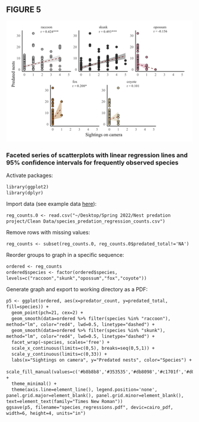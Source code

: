## FIGURE 5

<img src="/Graphics/Figure_5.jpg" alt="Figure 2"/>

### Faceted series of scatterplots with linear regression lines and 95% confidence intervals for frequently observed species

Activate packages:
```
library(ggplot2)
library(dplyr)
```
Import data (see example data [here](https://github.com/tylerdevos/terrapin_nest_predation/blob/main/Data/species_predation_regression_counts.csv)):
```
reg_counts.0 <- read.csv("~/Desktop/Spring 2022/Nest predation project/Clean Data/species_predation_regression_counts.csv")
```
Remove rows with missing values:
```
reg_counts <- subset(reg_counts.0, reg_counts.0$predated_total!='NA')
```
Reorder groups to graph in a specific sequence:
```
ordered <- reg_counts
ordered$species <- factor(ordered$species, levels=c("raccoon","skunk","opossum","fox","coyote"))
```
Generate graph and export to working directory as a PDF:
```
p5 <- ggplot(ordered, aes(x=predator_count, y=predated_total, fill=species)) +
  geom_point(pch=21, cex=2) +
  geom_smooth(data=ordered %>% filter(species %in% "raccoon"), method="lm", color="red4", lwd=0.5, linetype="dashed") +
  geom_smooth(data=ordered %>% filter(species %in% "skunk"), method="lm", color="red4", lwd=0.5, linetype="dashed") +
  facet_wrap(~species, scales='free') +
  scale_x_continuous(limits=c(0,5), breaks=seq(0,5,1)) +
  scale_y_continuous(limits=c(0,33)) +
  labs(x="Sightings on camera", y="Predated nests", color="Species") +
  scale_fill_manual(values=c('#b8b8b8','#353535','#db8098','#c1701f','#d0b98b')) +
  theme_minimal() +
  theme(axis.line=element_line(), legend.position='none', panel.grid.major=element_blank(), panel.grid.minor=element_blank(), text=element_text(family="Times New Roman"))
ggsave(p5, filename="species_regressions.pdf", devic=cairo_pdf, width=6, height=4, units="in")
```
